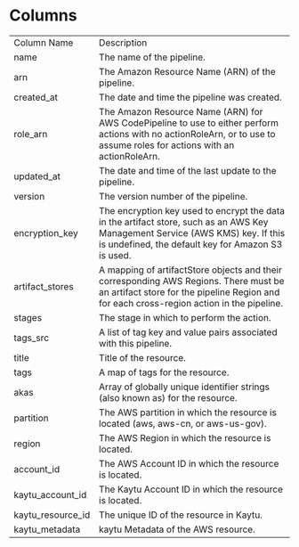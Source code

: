 # Columns  

<table>
	<tr><td>Column Name</td><td>Description</td></tr>
	<tr><td>name</td><td>The name of the pipeline.</td></tr>
	<tr><td>arn</td><td>The Amazon Resource Name (ARN) of the pipeline.</td></tr>
	<tr><td>created_at</td><td>The date and time the pipeline was created.</td></tr>
	<tr><td>role_arn</td><td>The Amazon Resource Name (ARN) for AWS CodePipeline to use to either perform actions with no actionRoleArn, or to use to assume roles for actions with an actionRoleArn.</td></tr>
	<tr><td>updated_at</td><td>The date and time of the last update to the pipeline.</td></tr>
	<tr><td>version</td><td>The version number of the pipeline.</td></tr>
	<tr><td>encryption_key</td><td>The encryption key used to encrypt the data in the artifact store, such as an AWS Key Management Service (AWS KMS) key. If this is undefined, the default key for Amazon S3 is used.</td></tr>
	<tr><td>artifact_stores</td><td>A mapping of artifactStore objects and their corresponding AWS Regions. There must be an artifact store for the pipeline Region and for each cross-region action in the pipeline.</td></tr>
	<tr><td>stages</td><td>The stage in which to perform the action.</td></tr>
	<tr><td>tags_src</td><td>A list of tag key and value pairs associated with this pipeline.</td></tr>
	<tr><td>title</td><td>Title of the resource.</td></tr>
	<tr><td>tags</td><td>A map of tags for the resource.</td></tr>
	<tr><td>akas</td><td>Array of globally unique identifier strings (also known as) for the resource.</td></tr>
	<tr><td>partition</td><td>The AWS partition in which the resource is located (aws, aws-cn, or aws-us-gov).</td></tr>
	<tr><td>region</td><td>The AWS Region in which the resource is located.</td></tr>
	<tr><td>account_id</td><td>The AWS Account ID in which the resource is located.</td></tr>
	<tr><td>kaytu_account_id</td><td>The Kaytu Account ID in which the resource is located.</td></tr>
	<tr><td>kaytu_resource_id</td><td>The unique ID of the resource in Kaytu.</td></tr>
	<tr><td>kaytu_metadata</td><td>kaytu Metadata of the AWS resource.</td></tr>
</table>